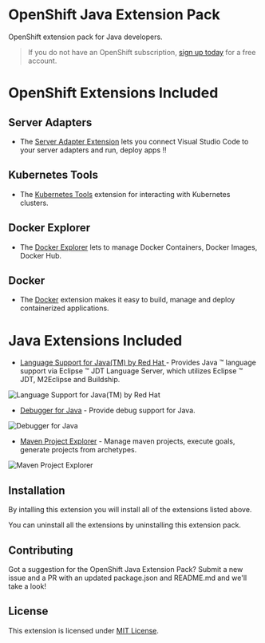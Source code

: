 
# OpenShift Java Extension Pack

OpenShift extension pack for Java developers.

> If you do not have an OpenShift subscription, [sign up today](https://openshift.io/) for a free account.

# OpenShift Extensions Included

## Server Adapters

* The [Server Adapter Extension](https://github.com/redhat-developer/vscode-adapters) lets you connect Visual Studio Code to your server adapters and run, deploy apps !!

## Kubernetes Tools

* The [Kubernetes Tools](https://marketplace.visualstudio.com/items?itemName=ms-kubernetes-tools.vscode-kubernetes-tools) extension for interacting with Kubernetes clusters.

## Docker Explorer

* The [Docker Explorer](https://marketplace.visualstudio.com/items?itemName=formulahendry.docker-explorer) lets to manage Docker Containers, Docker Images, Docker Hub.

## Docker

* The [Docker](https://marketplace.visualstudio.com/items?itemName=PeterJausovec.vscode-docker) extension makes it easy to build, manage and deploy containerized applications.


# Java Extensions Included

- [Language Support for Java(TM) by Red Hat ](https://marketplace.visualstudio.com/items?itemName=redhat.java) - Provides Java ™ language support via Eclipse ™ JDT Language Server, which utilizes Eclipse ™ JDT, M2Eclipse and Buildship.

![Language Support for Java(TM) by Red Hat](https://raw.githubusercontent.com/mohitsuman/vscode-openshift-extension-pack/tree/master/openshift-java/vscode-java.gif)

- [Debugger for Java](https://marketplace.visualstudio.com/items?itemName=vscjava.vscode-java-debug) - Provide debug support for Java.

![Debugger for Java](https://raw.githubusercontent.com/mohitsuman/vscode-openshift-extension-pack/tree/master/openshift-java/vscode-java-debug.gif)

- [Maven Project Explorer](https://marketplace.visualstudio.com/items?itemName=vscjava.vscode-maven) - Manage maven projects, execute goals, generate projects from archetypes.

![Maven Project Explorer](https://raw.githubusercontent.com/mohitsuman/vscode-openshift-extension-pack/tree/master/openshift-java/vscode-maven.gif)


## Installation

By intalling this extension you will install all of the extensions listed above.

You can uninstall all the extensions by uninstalling this extension pack.

## Contributing

Got a suggestion for the OpenShift Java Extension Pack? Submit a new issue and a PR with an updated package.json and README.md and we'll take a look! 

## License
This extension is licensed under [MIT License](https://github.com/mohitsuman/vscode-openshift-java-pack/blob/master/LICENSE).

